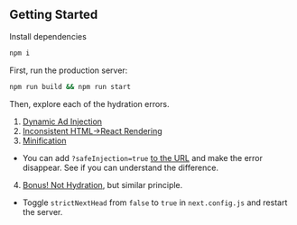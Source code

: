 ## Getting Started

Install dependencies
```bash
npm i
```

First, run the production server:

```bash
npm run build && npm run start
```

Then, explore each of the hydration errors.

1. [Dynamic Ad Injection](http://localhost:3000/hydration-errors/dynamic-ad-injection)
2. [Inconsistent HTML->React Rendering](http://localhost:3000/hydration-errors/inconsistent-html-renderer)
3. [Minification](http://localhost:3000/hydration-errors/minification)
  - You can add `?safeInjection=true` [to the URL](http://localhost:3000/hydration-errors/minification?safeInjection=true) and make the error disappear. See if you can understand the difference.
4. [Bonus! Not Hydration](http://localhost:3000/hydration-errors/bonus), but similar principle.
  - Toggle `strictNextHead` from `false` to `true` in `next.config.js` and restart the server.
